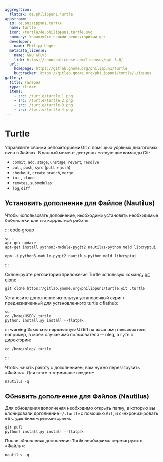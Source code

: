 ```yaml
---
aggregation:
  flatpak: de.philippun1.turtle
appstream:
  id: de.philippun1.turtle
  name: Turtle
  icon: /turtle/de.philippun1.turtle.svg
  summary: Управляйте своими репозиториями git
  developer:
    name: Philipp Unger
  metadata_license:
    name: GNU GPLv3
    link: https://choosealicense.com/licenses/gpl-3.0/
  url:
    homepage: https://gitlab.gnome.org/philippun1/turtle
    bugtracker: https://gitlab.gnome.org/philippun1/turtle/-/issues
gallery:
  title: Галерея
  type: slider
  items:
    - src: /turtle/turtle-1.png
    - src: /turtle/turtle-2.png
    - src: /turtle/turtle-3.png
    - src: /turtle/turtle-4.png
---
```


# Turtle

Управляйте своими репозиториями Git с помощью удобных диалоговых окон в Файлах. В данный момент доступны следующие команды Git:

- `commit`, `add`, `stage`, `unstage`, `revert`, `resolve`
- `pull`, `push`, `sync` (`pull` + `push`)
- `checkout`, `create` `branch`, `merge`
- `init`, `clone`
- `remotes`, `submodules`
- `log`, `diff`

<AGWGallery />
<!--@include: @apps/.parts/install/content-flatpak.md-->

## Установить дополнение для Файлов (Nautilus)

Чтобы использовать дополнение, необходимо установить необходимые библиотеки для его корректной работы:

::: code-group

```shell-vue[apt-get]
su -
apt-get update
apt-get install python3-module-pygit2 nautilus-python meld libcryptui

```

```shell-vue[epm]
epm -i python3-module-pygit2 nautilus-python meld libcryptui
```

:::

Склонируйте репозиторий приложения Turtle использую команду [git clone](/git)

```shell
git clone https://gitlab.gnome.org/philippun1/turtle.git .turtle
```

Установите дополнение используя установочный скрипт предназначенный для установленного turtle с flathub:

```shell
su -
cd /home/USER/.turtle
python3 install.py install --flatpak
```

::: warning
Замените переменную USER на ваше имя пользователя, например, в моём случае имя пользователя — oleg, а путь к директории:

```shell
cd /home/oleg/.turtle
```

:::

Чтобы начать работу с дополнением, вам нужно перезагрузить «Файлы». Для этого в терминале введите:

```shell
nautilus -q
```

## Обновить дополнение для Файлов (Nautilus)

Для обновления дополнения необходимо открыть папку, в которую вы клонировали дополнение `~/.turtle` с помощью `Git`, и синхронизировать её с удалённым репозиторием.

```shell
git pull
python3 install.py install --flatpak
```

После обновления дополнения Turtle необходимо перезагрузить «Файлы»:

```shell
nautilus -q
```
